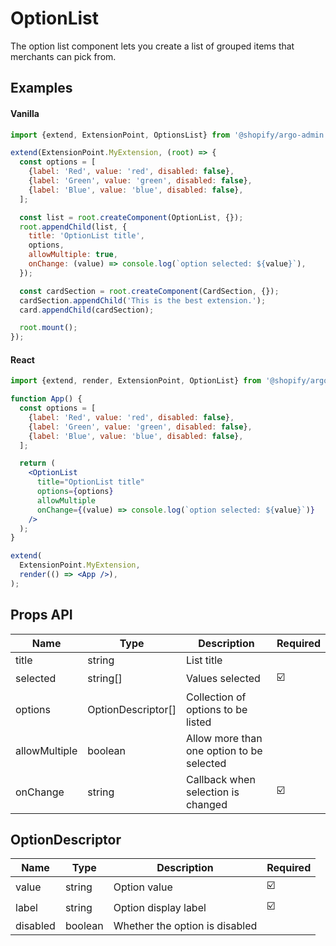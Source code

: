 # OptionList

The option list component lets you create a list of grouped items that merchants can pick from.

## Examples

#### Vanilla

```js
import {extend, ExtensionPoint, OptionsList} from '@shopify/argo-admin';

extend(ExtensionPoint.MyExtension, (root) => {
  const options = [
    {label: 'Red', value: 'red', disabled: false},
    {label: 'Green', value: 'green', disabled: false},
    {label: 'Blue', value: 'blue', disabled: false},
  ];

  const list = root.createComponent(OptionList, {});
  root.appendChild(list, {
    title: 'OptionList title',
    options,
    allowMultiple: true,
    onChange: (value) => console.log(`option selected: ${value}`),
  });

  const cardSection = root.createComponent(CardSection, {});
  cardSection.appendChild('This is the best extension.');
  card.appendChild(cardSection);

  root.mount();
});
```

#### React

```jsx
import {extend, render, ExtensionPoint, OptionList} from '@shopify/argo-admin-react';

function App() {
  const options = [
    {label: 'Red', value: 'red', disabled: false},
    {label: 'Green', value: 'green', disabled: false},
    {label: 'Blue', value: 'blue', disabled: false},
  ];

  return (
    <OptionList
      title="OptionList title"
      options={options}
      allowMultiple
      onChange={(value) => console.log(`option selected: ${value}`)}
    />
  );
}

extend(
  ExtensionPoint.MyExtension,
  render(() => <App />),
);
```

## Props API

| Name          | Type               | Description                               | Required |
| ------------- | ------------------ | ----------------------------------------- | -------- |
| title         | string             | List title                                |          |
| selected      | string[]           | Values selected                           | ☑️       |
| options       | OptionDescriptor[] | Collection of options to be listed        |          |
| allowMultiple | boolean            | Allow more than one option to be selected |          |
| onChange      | string             | Callback when selection is changed        | ☑️       |

## OptionDescriptor

| Name     | Type    | Description                    | Required |
| -------- | ------- | ------------------------------ | -------- |
| value    | string  | Option value                   | ☑️       |
| label    | string  | Option display label           | ☑️       |
| disabled | boolean | Whether the option is disabled |          |
